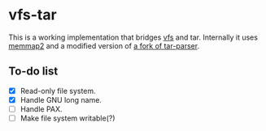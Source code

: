 # vfs-tar
This is a working implementation that bridges [vfs](https://lib.rs/crates/vfs) and tar.
Internally it uses [memmap2](https://lib.rs/crates/memmap2) and a modified version of [a fork of tar-parser](https://github.com/nickelc/tar-parser.rs/tree/modernize).

## To-do list
- [x] Read-only file system.
- [x] Handle GNU long name.
- [ ] Handle PAX.
- [ ] Make file system writable(?)
